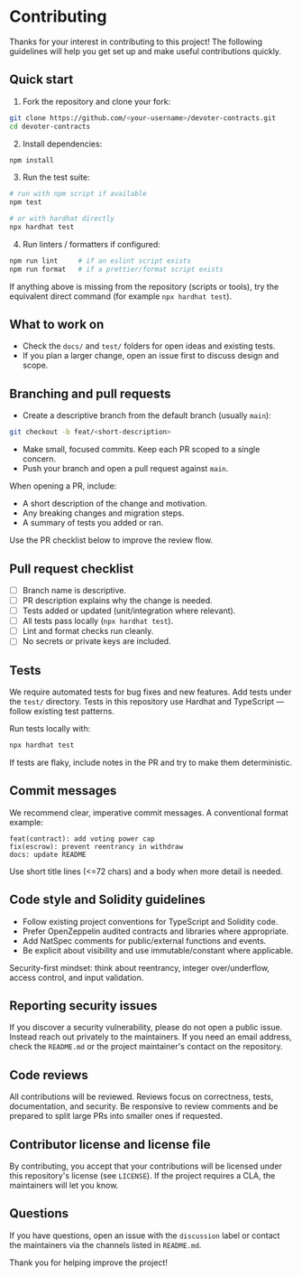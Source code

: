 # Contributing

Thanks for your interest in contributing to this project! The following guidelines will help you get set up and make useful contributions quickly.

## Quick start

1. Fork the repository and clone your fork:

```bash
git clone https://github.com/<your-username>/devoter-contracts.git
cd devoter-contracts
```

2. Install dependencies:

```bash
npm install
```

3. Run the test suite:

```bash
# run with npm script if available
npm test

# or with hardhat directly
npx hardhat test
```

4. Run linters / formatters if configured:

```bash
npm run lint     # if an eslint script exists
npm run format   # if a prettier/format script exists
```

If anything above is missing from the repository (scripts or tools), try the equivalent direct command (for example `npx hardhat test`).

## What to work on

- Check the `docs/` and `test/` folders for open ideas and existing tests.
- If you plan a larger change, open an issue first to discuss design and scope.

## Branching and pull requests

- Create a descriptive branch from the default branch (usually `main`):

```bash
git checkout -b feat/<short-description>
```

- Make small, focused commits. Keep each PR scoped to a single concern.
- Push your branch and open a pull request against `main`.

When opening a PR, include:

- A short description of the change and motivation.
- Any breaking changes and migration steps.
- A summary of tests you added or ran.

Use the PR checklist below to improve the review flow.

## Pull request checklist

- [ ] Branch name is descriptive.
- [ ] PR description explains why the change is needed.
- [ ] Tests added or updated (unit/integration where relevant).
- [ ] All tests pass locally (`npx hardhat test`).
- [ ] Lint and format checks run cleanly.
- [ ] No secrets or private keys are included.

## Tests

We require automated tests for bug fixes and new features. Add tests under the `test/` directory. Tests in this repository use Hardhat and TypeScript — follow existing test patterns.

Run tests locally with:

```bash
npx hardhat test
```

If tests are flaky, include notes in the PR and try to make them deterministic.

## Commit messages

We recommend clear, imperative commit messages. A conventional format example:

```
feat(contract): add voting power cap
fix(escrow): prevent reentrancy in withdraw
docs: update README
```

Use short title lines (<=72 chars) and a body when more detail is needed.

## Code style and Solidity guidelines

- Follow existing project conventions for TypeScript and Solidity code.
- Prefer OpenZeppelin audited contracts and libraries where appropriate.
- Add NatSpec comments for public/external functions and events.
- Be explicit about visibility and use immutable/constant where applicable.

Security-first mindset: think about reentrancy, integer over/underflow, access control, and input validation.

## Reporting security issues

If you discover a security vulnerability, please do not open a public issue. Instead reach out privately to the maintainers. If you need an email address, check the `README.md` or the project maintainer's contact on the repository.

## Code reviews

All contributions will be reviewed. Reviews focus on correctness, tests, documentation, and security. Be responsive to review comments and be prepared to split large PRs into smaller ones if requested.

## Contributor license and license file

By contributing, you accept that your contributions will be licensed under this repository's license (see `LICENSE`). If the project requires a CLA, the maintainers will let you know.

## Questions

If you have questions, open an issue with the `discussion` label or contact the maintainers via the channels listed in `README.md`.

Thank you for helping improve the project!
